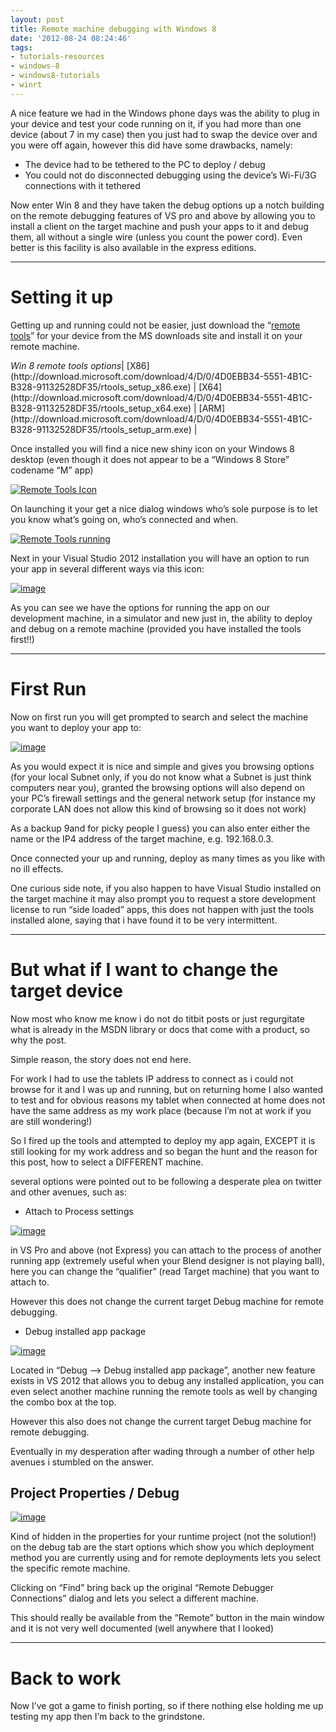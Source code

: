 ```yaml
---
layout: post
title: Remote machine debugging with Windows 8
date: '2012-08-24 08:24:46'
tags:
- tutorials-resources
- windows-8
- windows8-tutorials
- winrt
---
```


A nice feature we had in the Windows phone days was the ability to plug in your device and test your code running on it, if you had more than one device (about 7 in my case) then you just had to swap the device over and you were off again, however this did have some drawbacks, namely:

- The device had to be tethered to the PC to deploy / debug
- You could not do disconnected debugging using the device’s Wi-Fi/3G connections with it tethered

Now enter Win 8 and they have taken the debug options up a notch building on the remote debugging features of VS pro and above by allowing you to install a client on the target machine and push your apps to it and debug them, all without a single wire (unless you count the power cord).  Even better is this facility is also available in the express editions.

* * *

# Setting it up

Getting up and running could not be easier, just download the “[remote tools](http://bit.ly/NJVxyp)” for your device from the MS downloads site and install it on your remote machine.

<caption><em>Win 8 remote tools options</em></caption>| [X86](http://download.microsoft.com/download/4/D/0/4D0EBB34-5551-4B1C-B328-91132528DF35/rtools_setup_x86.exe) | [X64](http://download.microsoft.com/download/4/D/0/4D0EBB34-5551-4B1C-B328-91132528DF35/rtools_setup_x64.exe) | [ARM](http://download.microsoft.com/download/4/D/0/4D0EBB34-5551-4B1C-B328-91132528DF35/rtools_setup_arm.exe) |

Once installed you will find a nice new shiny icon on your Windows 8 desktop (even though it does not appear to be a “Windows 8 Store” codename “M” app)

[![Remote Tools Icon](/assets/img/wordpress/2012/08/Remote-Tools-Icon_thumb.jpg "Remote Tools Icon")](/assets/img/wordpress/2012/08/Remote-Tools-Icon.jpg)

On launching it your get a nice dialog windows who’s sole purpose is to let you know what’s going on, who’s connected and when.

[![Remote Tools running](/assets/img/wordpress/2012/08/Remote-Tools-running_thumb.jpg "Remote Tools running")](/assets/img/wordpress/2012/08/Remote-Tools-running.jpg)

Next in your Visual Studio 2012 installation you will have an option to run your app in several different ways via this icon:

[![image](/assets/img/wordpress/2012/08/image_thumb.png "image")](/assets/img/wordpress/2012/08/image.png)

As you can see we have the options for running the app on our development machine, in a simulator and new just in, the ability to deploy and debug on a remote machine (provided you have installed the tools first!!)

* * *

# First Run

Now on first run you will get prompted to search and select the machine you want to deploy your app to:

[![image](/assets/img/wordpress/2012/08/image_thumb1.png "image")](/assets/img/wordpress/2012/08/image1.png)

As you would expect it is nice and simple and gives you browsing options (for your local Subnet only, if you do not know what a Subnet is just think computers near you), granted the browsing options will also depend on your PC’s firewall settings and the general network setup (for instance my corporate LAN does not allow this kind of browsing so it does not work)

As a backup 9and for picky people I guess)  you can also enter either the name or the IP4 address of the target machine, e.g. 192.168.0.3.

Once connected your up and running, deploy as many times as you like with no ill effects.

One curious side note, if you also happen to have Visual Studio installed on the target machine it may also prompt you to request a store development license to run “side loaded” apps, this does not happen with just the tools installed alone, saying that i have found it to be very intermittent.

* * *

# But what if I want to change the target device

Now most who know me know i do not do titbit posts or just regurgitate what is already in the MSDN library or docs that come with a product, so why the post.

Simple reason, the story does not end here.

For work I had to use the tablets IP address to connect as i could not browse for it and I was up and running, but on returning home I also wanted to test and for obvious reasons my tablet when connected at home does not have the same address as my work place (because I’m not at work if you are still wondering!)

So I fired up the tools and attempted to deploy my app again, EXCEPT it is still looking for my work address and so began the hunt and the reason for this post, how to select a DIFFERENT machine.

several options were pointed out to be following a desperate plea on twitter and other avenues, such as:

- Attach to Process settings

[![image](/assets/img/wordpress/2012/08/image_thumb2.png "image")](/assets/img/wordpress/2012/08/image2.png)

in VS Pro and above (not Express) you can attach to the process of another running app (extremely useful when your Blend designer is not playing ball), here you can change the “qualifier” (read Target machine) that you want to attach to.

However this does not change the current target Debug machine for remote debugging.

- Debug installed app package

[![image](/assets/img/wordpress/2012/08/image_thumb3.png "image")](/assets/img/wordpress/2012/08/image3.png)

Located in “Debug –\> Debug installed app package”, another new feature exists in VS 2012 that allows you to debug any installed application, you can even select another machine running the remote tools as well by changing the combo box at the top.

However this also does not change the current target Debug machine for remote debugging.

Eventually in my desperation after wading through a number of other help avenues i stumbled on the answer.

## Project Properties / Debug

[![image](/assets/img/wordpress/2012/08/image_thumb4.png "image")](/assets/img/wordpress/2012/08/image4.png)

Kind of hidden in the properties for your runtime project (not the solution!) on the debug tab are the start options which show you which deployment method you are currently using and for remote deployments lets you select the specific remote machine.

Clicking on “Find” bring back up the original “Remote Debugger Connections” dialog and lets you select a different machine.

This should really be available from the “Remote” button in the main window and it is not very well documented (well anywhere that I looked)

* * *

# Back to work

Now I’ve got a game to finish porting, so if there nothing else holding me up testing my app then I’m back to the grindstone.

